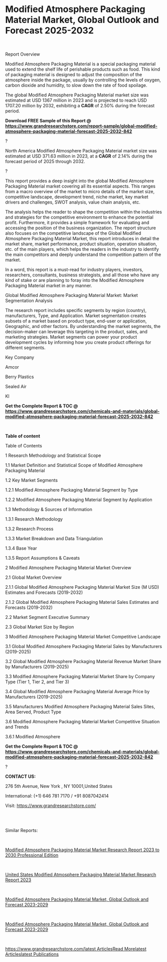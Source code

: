 <h1>Modified Atmosphere Packaging Material Market, Global Outlook and Forecast 2025-2032</h1><br/><p>Report Overview</p>
 
 
 
 <p>Modified Atmosphere Packaging Material is a special packaging material used to extend the shelf life of perishable products such as food. This kind of packaging material is designed to adjust the composition of the atmosphere inside the package, usually by controlling the levels of oxygen, carbon dioxide and humidity, to slow down the rate of food spoilage.</p>
 
 
 
 <p>The global Modified Atmosphere Packaging Material market size was estimated at USD 1367 million in 2023 and is projected to reach USD 1707.20 million by 2032, exhibiting a <strong>CAGR</strong> of 2.50% during the forecast period.</p>
 
 
 
 <div><b>Download FREE Sample of this Report @ <a href="https://www.grandresearchstore.com/report-sample/global-modified-atmosphere-packaging-material-forecast-2025-2032-842">https://www.grandresearchstore.com/report-sample/global-modified-atmosphere-packaging-material-forecast-2025-2032-842</a></b></div>
 
 
 
 <p>? </p>
 
 
 
 <p>North America Modified Atmosphere Packaging Material market size was estimated at USD 371.63 million in 2023, at a <strong>CAGR</strong> of 2.14% during the forecast period of 2025 through 2032.</p>
 
 
 
 <p>? </p>
 
 
 
 <p>This report provides a deep insight into the global Modified Atmosphere Packaging Material market covering all its essential aspects. This ranges from a macro overview of the market to micro details of the market size, competitive landscape, development trend, niche market, key market drivers and challenges, SWOT analysis, value chain analysis, etc.</p>
 
 
 
 <p>The analysis helps the reader to shape the competition within the industries and strategies for the competitive environment to enhance the potential profit. Furthermore, it provides a simple framework for evaluating and accessing the position of the business organization. The report structure also focuses on the competitive landscape of the Global Modified Atmosphere Packaging Material Market, this report introduces in detail the market share, market performance, product situation, operation situation, etc. of the main players, which helps the readers in the industry to identify the main competitors and deeply understand the competition pattern of the market.</p>
 
 
 
 <p>In a word, this report is a must-read for industry players, investors, researchers, consultants, business strategists, and all those who have any kind of stake or are planning to foray into the Modified Atmosphere Packaging Material market in any manner.</p>
 
 
 
 <p>Global Modified Atmosphere Packaging Material Market: Market Segmentation Analysis</p>
 
 
 
 <p>The research report includes specific segments by region (country), manufacturers, Type, and Application. Market segmentation creates subsets of a market based on product type, end-user or application, Geographic, and other factors. By understanding the market segments, the decision-maker can leverage this targeting in the product, sales, and marketing strategies. Market segments can power your product development cycles by informing how you create product offerings for different segments.</p>
 
 
 
 <p>Key Company</p>
 
 
 
 <p>Amcor</p>
 
 
 
 <p>Berry Plastics</p>
 
 
 
 <p>Sealed Air</p>
 
 
 
 <p>Kl</p>
 
 
 
 <div><b>Get the Complete Report & TOC @ <a href="https://www.grandresearchstore.com/chemicals-and-materials/global-modified-atmosphere-packaging-material-forecast-2025-2032-842">https://www.grandresearchstore.com/chemicals-and-materials/global-modified-atmosphere-packaging-material-forecast-2025-2032-842</a></b></div>
 
 
 
 <p><br />
 
 <b>Table of content</b></p>
 
 
 
 <p>Table of Contents<br />
 
 1 Research Methodology and Statistical Scope<br />
 
 1.1 Market Definition and Statistical Scope of Modified Atmosphere Packaging Material<br />
 
 1.2 Key Market Segments<br />
 
 1.2.1 Modified Atmosphere Packaging Material Segment by Type<br />
 
 1.2.2 Modified Atmosphere Packaging Material Segment by Application<br />
 
 1.3 Methodology & Sources of Information<br />
 
 1.3.1 Research Methodology<br />
 
 1.3.2 Research Process<br />
 
 1.3.3 Market Breakdown and Data Triangulation<br />
 
 1.3.4 Base Year<br />
 
 1.3.5 Report Assumptions & Caveats<br />
 
 2 Modified Atmosphere Packaging Material Market Overview<br />
 
 2.1 Global Market Overview<br />
 
 2.1.1 Global Modified Atmosphere Packaging Material Market Size (M USD) Estimates and Forecasts (2019-2032)<br />
 
 2.1.2 Global Modified Atmosphere Packaging Material Sales Estimates and Forecasts (2019-2032)<br />
 
 2.2 Market Segment Executive Summary<br />
 
 2.3 Global Market Size by Region<br />
 
 3 Modified Atmosphere Packaging Material Market Competitive Landscape<br />
 
 3.1 Global Modified Atmosphere Packaging Material Sales by Manufacturers (2019-2025)<br />
 
 3.2 Global Modified Atmosphere Packaging Material Revenue Market Share by Manufacturers (2019-2025)<br />
 
 3.3 Modified Atmosphere Packaging Material Market Share by Company Type (Tier 1, Tier 2, and Tier 3)<br />
 
 3.4 Global Modified Atmosphere Packaging Material Average Price by Manufacturers (2019-2025)<br />
 
 3.5 Manufacturers Modified Atmosphere Packaging Material Sales Sites, Area Served, Product Type<br />
 
 3.6 Modified Atmosphere Packaging Material Market Competitive Situation and Trends<br />
 
 3.6.1 Modified Atmosphere</p>
 
 
 
 <div><b>Get the Complete Report & TOC @ <a href="https://www.grandresearchstore.com/chemicals-and-materials/global-modified-atmosphere-packaging-material-forecast-2025-2032-842">https://www.grandresearchstore.com/chemicals-and-materials/global-modified-atmosphere-packaging-material-forecast-2025-2032-842</a></b></div>
 
 
 
 <p>? </p>
 
 
 
 <p><b>CONTACT US:</b><br />
 
 276 5th Avenue, New York , NY 10001,United States<br />
 
 International: (+1) 646 781 7170 / +91 8087042414<br />
 
 Visit: <a href="https://www.grandresearchstore.com/">https://www.grandresearchstore.com/</a><br />
 
 <br />
 
 <br />
 
 Similar Reports:<br />
 
 <br />
 
 <a href="https://www.grandresearchstore.com/chemicals-and-materials/modified-atmosphere-packaging-material-2023-2030-85">Modified Atmosphere Packaging Material Market Research Report 2023 to 2030 Professional Edition</a><br />
 
 <br />
 
 <a href="https://www.grandresearchstore.com/chemicals-and-materials/united-states-modified-atmosphere-packaging-material-2023-521">United States Modified Atmosphere Packaging Material Market Research Report 2023</a><br />
 
 <br />
 
 <a href="https://www.grandresearchstore.com/chemicals-and-materials/global-modified-atmosphere-packaging-material-forecast-2023-2029-210">Modified Atmosphere Packaging Material Market, Global Outlook and Forecast 2023-2029</a><br />
 
 <br />
 
 <a href="https://www.grandresearchstore.com/chemicals-and-materials/global-modified-atmosphere-packaging-material-forecast-2023-2029-421">Modified Atmosphere Packaging Material Market, Global Outlook and Forecast 2023-2029</a><br />
 
 <br />
 
 <a href="https://gyeongbokgung.com">https://www.grandresearchstore.com/</a><a href="https://hallyeomaritime.com">latest Articles</a><a href="https://jingwansa.com">Read More</a><a href="https://nguoiviet.jp/">latest Articles</a><a href="https://www.intelmarketresearch.com/">latest Publications</a></p>